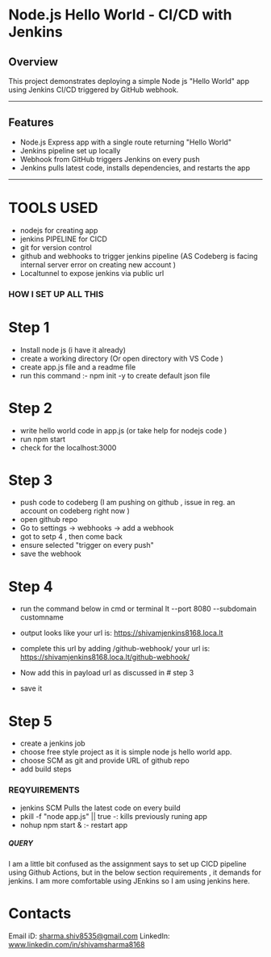 
# Node.js Hello World - CI/CD with Jenkins

## Overview

This project demonstrates deploying a simple Node js "Hello World" app using Jenkins CI/CD triggered by GitHub webhook.

---

## Features

- Node.js Express app with a single route returning "Hello World"
- Jenkins pipeline set up locally
- Webhook from GitHub triggers Jenkins on every push
- Jenkins pulls latest code, installs dependencies, and restarts the app

---

# TOOLS USED 
- nodejs for creating app 
- jenkins PIPELINE for CICD
- git for version control 
- github and webhooks to trigger jenkins pipeline (AS Codeberg is facing internal server error on creating new account )
- Localtunnel to expose jenkins via public url 

### HOW I SET UP ALL THIS 
# Step 1
- Install node js (i have it already)
- create a working directory (Or open directory with VS Code )
- create app.js file and a readme file 
- run this command :- npm init -y to create default json file 

# Step 2
- write hello world code in app.js (or take help for nodejs code )
- run npm start 
- check for the localhost:3000

# Step 3 
- push code to codeberg (I am pushing on github , issue in reg. an account on codeberg right now )
 - open github repo 
 - Go to settings -> webhooks -> add a webhook 
 - got to setp 4 , then come back 
 - ensure selected "trigger on every push"
 - save the webhook

 # Step 4 
 - run the command below in cmd or terminal
 lt --port 8080 --subdomain customname
 - output looks like 
 your url is: https://shivamjenkins8168.loca.lt

- complete this url by adding /github-webhook/
your url is: https://shivamjenkins8168.loca.lt/github-webhook/
- Now add this in payload url as discussed in  # step 3
- save it 


# Step  5
- create a jenkins job 
- choose free style project as it is simple node js hello world app.
- choose SCM as git and provide URL of github repo 
- add build steps



### REQYUIREMENTS ###
- jenkins SCM Pulls the latest code on every build 
- pkill -f "node app.js" || true -: kills previously runing app 
- nohup npm start & :- restart app 


#####           QUERY                 #####
I am a little bit confused as the assignment says to set up CICD pipeline using Github Actions,
but in the below section requirements , it demands for jenkins.
I am more comfortable using JEnkins so I am using jenkins here.





# Contacts
Email iD: sharma.shiv8535@gmail.com
LinkedIn: www.linkedin.com/in/shivamsharma8168